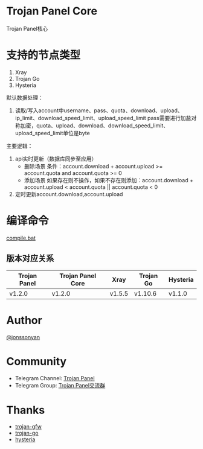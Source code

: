 # Trojan Panel Core

Trojan Panel核心

# 支持的节点类型

1. Xray
2. Trojan Go
3. Hysteria

默认数据处理：

1. 读取/写入account中username、pass、quota、download、upload、ip_limit、download_speed_limit、upload_speed_limit
   pass需要进行加盐对称加密，quota、upload、download、download_speed_limit、upload_speed_limit单位是byte

主要逻辑：

1. api实时更新（数据库同步至应用）
    - 删除场景 条件：account.download + account.upload >= account.quota and account.quota >= 0
    - 添加场景 如果存在则不操作，如果不存在则添加：account.download + account.upload <
      account.quota || account.quota < 0
2. 定时更新account.download,account.upload

# 编译命令

[compile.bat](./compile.bat)

## 版本对应关系

| Trojan Panel | Trojan Panel Core | Xray   | Trojan Go | Hysteria |
|--------------|-------------------|--------|-----------|----------|
| v1.2.0       | v1.2.0            | v1.5.5 | v1.10.6   | v1.1.0   |

# Author

[@jonssonyan](https://twitter.com/jonssonyan)

# Community

- Telegram Channel: [Trojan Panel](https://t.me/TrojanPanel)
- Telegram Group: [Trojan Panel交流群](https://t.me/TrojanPanelGroup)

# Thanks

- [trojan-gfw](https://github.com/trojan-gfw/trojan)
- [trojan-go](https://github.com/p4gefau1t/trojan-go)
- [hysteria](https://github.com/HyNetwork/hysteria)
